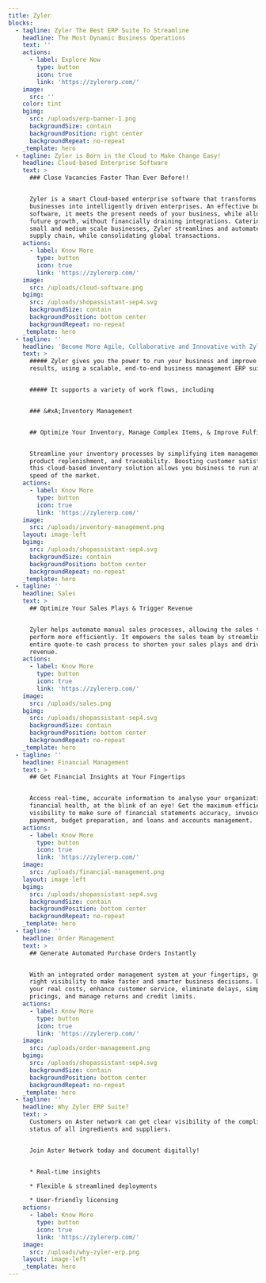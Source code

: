 ```yaml
---
title: Zyler
blocks:
  - tagline: Zyler The Best ERP Suite To Streamline
    headline: The Most Dynamic Business Operations
    text: ''
    actions:
      - label: Explore Now
        type: button
        icon: true
        link: 'https://zylererp.com/'
    image:
      src: ''
    color: tint
    bgimg:
      src: /uploads/erp-banner-1.png
      backgroundSize: contain
      backgroundPosition: right center
      backgroundRepeat: no-repeat
    _template: hero
  - tagline: Zyler is Born in the Cloud to Make Change Easy!
    headline: Cloud-based Enterprise Software
    text: >
      ### Close Vacancies Faster Than Ever Before!!


      Zyler is a smart Cloud-based enterprise software that transforms
      businesses into intelligently driven enterprises. An effective business
      software, it meets the present needs of your business, while allowing
      future growth, without financially draining integrations. Catering to
      small and medium scale businesses, Zyler streamlines and automates the
      supply chain, while consolidating global transactions.
    actions:
      - label: Know More
        type: button
        icon: true
        link: 'https://zylererp.com/'
    image:
      src: /uploads/cloud-software.png
    bgimg:
      src: /uploads/shopassistant-sep4.svg
      backgroundSize: contain
      backgroundPosition: bottom center
      backgroundRepeat: no-repeat
    _template: hero
  - tagline: ''
    headline: 'Become More Agile, Collaborative and Innovative with Zyler!'
    text: >
      ##### Zyler gives you the power to run your business and improve your
      results, using a scalable, end-to-end business management ERP suite.


      ##### It supports a variety of work flows, including


      ### &#xA;Inventory Management


      ## Optimize Your Inventory, Manage Complex Items, & Improve Fulfilment


      Streamline your inventory processes by simplifying item management,
      product replenishment, and traceability. Boosting customer satisfaction,
      this cloud-based inventory solution allows you business to run at the
      speed of the market.
    actions:
      - label: Know More
        type: button
        icon: true
        link: 'https://zylererp.com/'
    image:
      src: /uploads/inventory-management.png
    layout: image-left
    bgimg:
      src: /uploads/shopassistant-sep4.svg
      backgroundSize: contain
      backgroundPosition: bottom center
      backgroundRepeat: no-repeat
    _template: hero
  - tagline: ''
    headline: Sales
    text: >
      ## Optimize Your Sales Plays & Trigger Revenue


      Zyler helps automate manual sales processes, allowing the sales teams to
      perform more efficiently. It empowers the sales team by streamlining the
      entire quote-to cash process to shorten your sales plays and drive
      revenue.
    actions:
      - label: Know More
        type: button
        icon: true
        link: 'https://zylererp.com/'
    image:
      src: /uploads/sales.png
    bgimg:
      src: /uploads/shopassistant-sep4.svg
      backgroundSize: contain
      backgroundPosition: bottom center
      backgroundRepeat: no-repeat
    _template: hero
  - tagline: ''
    headline: Financial Management
    text: >
      ## Get Financial Insights at Your Fingertips


      Access real-time, accurate information to analyse your organization’s
      financial health, at the blink of an eye! Get the maximum efficiency and
      visibility to make sure of financial statements accuracy, invoices
      payment, budget preparation, and loans and accounts management.
    actions:
      - label: Know More
        type: button
        icon: true
        link: 'https://zylererp.com/'
    image:
      src: /uploads/financial-management.png
    layout: image-left
    bgimg:
      src: /uploads/shopassistant-sep4.svg
      backgroundSize: contain
      backgroundPosition: bottom center
      backgroundRepeat: no-repeat
    _template: hero
  - tagline: ''
    headline: Order Management
    text: >
      ## Generate Automated Purchase Orders Instantly


      With an integrated order management system at your fingertips, get the
      right visibility to make faster and smarter business decisions. Determine
      your real costs, enhance customer service, eliminate delays, simplify
      pricings, and manage returns and credit limits.
    actions:
      - label: Know More
        type: button
        icon: true
        link: 'https://zylererp.com/'
    image:
      src: /uploads/order-management.png
    bgimg:
      src: /uploads/shopassistant-sep4.svg
      backgroundSize: contain
      backgroundPosition: bottom center
      backgroundRepeat: no-repeat
    _template: hero
  - tagline: ''
    headline: Why Zyler ERP Suite?
    text: >
      Customers on Aster network can get clear visibility of the compliance
      status of all ingredients and suppliers.


      Join Aster Network today and document digitally!


      * Real-time insights

      * Flexible & streamlined deployments

      * User-friendly licensing
    actions:
      - label: Know More
        type: button
        icon: true
        link: 'https://zylererp.com/'
    image:
      src: /uploads/why-zyler-erp.png
    layout: image-left
    _template: hero
---
```



